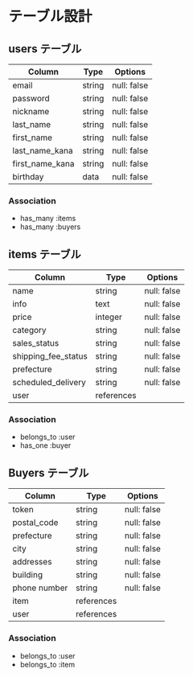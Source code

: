 # テーブル設計

## users テーブル

| Column          | Type   | Options     |
| --------------- | ------ | ----------- |
| email           | string | null: false |
| password        | string | null: false |
| nickname        | string | null: false |
| last_name       | string | null: false |
| first_name      | string | null: false |
| last_name_kana  | string | null: false |
| first_name_kana | string | null: false |
| birthday        | data   | null: false |

### Association

- has_many :items
- has_many :buyers

## items テーブル

| Column              | Type       | Options     |
| ------------------- | ---------- | ----------- |
| name                | string     | null: false |
| info                | text       | null: false |
| price               | integer    | null: false |
| category            | string     | null: false |
| sales_status        | string     | null: false |
| shipping_fee_status | string     | null: false |
| prefecture          | string     | null: false |
| scheduled_delivery  | string     | null: false |
| user                | references |             |

### Association

- belongs_to :user
- has_one :buyer

## Buyers テーブル

| Column        | Type       | Options     |
| ------------- | ---------- | ----------- |
| token         | string     | null: false |
| postal_code   | string     | null: false |
| prefecture    | string     | null: false |
| city          | string     | null: false |
| addresses     | string     | null: false |
| building      | string     | null: false |
| phone number  | string     | null: false |
| item          | references |             |
| user          | references |             |

### Association

- belongs_to :user
- belongs_to :item